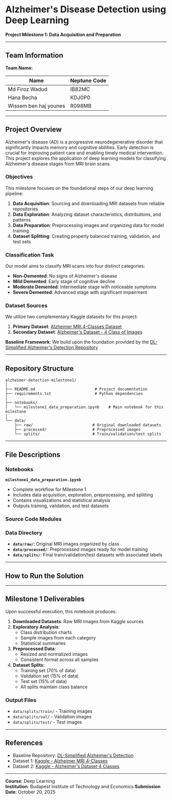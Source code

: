 # Alzheimer's Disease Detection using Deep Learning

**Project Milestone 1: Data Acquisition and Preparation**

---

## Team Information

**Team Name:** 

| Name | Neptune Code |
|------|--------------|
| Md Firoz Wadud | IB82MC |
| Hana Becha | KDJ0P0 |
| Wissem ben haj younes | R098MB |

---

## Project Overview

Alzheimer's disease (AD) is a progressive neurodegenerative disorder that significantly impacts memory and cognitive abilities. Early detection is crucial for improving patient care and enabling timely medical intervention. This project explores the application of deep learning models for classifying Alzheimer's disease stages from MRI brain scans.

### Objectives

This milestone focuses on the foundational steps of our deep learning pipeline:

1. **Data Acquisition**: Sourcing and downloading MRI datasets from reliable repositories
2. **Data Exploration**: Analyzing dataset characteristics, distributions, and patterns
3. **Data Preparation**: Preprocessing images and organizing data for model training
4. **Dataset Splitting**: Creating properly balanced training, validation, and test sets

### Classification Task

Our model aims to classify MRI scans into four distinct categories:
- **Non-Demented**: No signs of Alzheimer's disease
- **Mild Demented**: Early stage of cognitive decline
- **Moderate Demented**: Intermediate stage with noticeable symptoms
- **Severe Demented**: Advanced stage with significant impairment

### Dataset Sources

We utilize two complementary Kaggle datasets for this project:

1. **Primary Dataset**: [Alzheimer MRI 4-Classes Dataset](https://www.kaggle.com/datasets/marcopinamonti/alzheimer-mri-4-classes-dataset)
2. **Secondary Dataset**: [Alzheimer's Dataset - 4 Class of Images](https://www.kaggle.com/datasets/preetpalsingh25/alzheimers-dataset-4-class-of-images)

**Baseline Framework**: We build upon the foundation provided by the [DL-Simplified Alzheimer's Detection Repository](https://github.com/abhisheks008/DL-Simplified/tree/main/Alzheimers%20Detection)

---

## Repository Structure

```
alzheimer-detection-milestone1/
│
├── README.md                          # Project documentation
├── requirements.txt                   # Python dependencies
│
├── notebooks/
│   └── milestone1_data_preparation.ipynb    # Main notebook for this milestone
│
└── data/
    ├── raw/                          # Original downloaded datasets
    ├── processed/                    # Preprocessed images
    └── splits/                       # Train/validation/test splits

```

---

## File Descriptions

### Notebooks

**`milestone1_data_preparation.ipynb`**
- Complete workflow for Milestone 1
- Includes data acquisition, exploration, preprocessing, and splitting
- Contains visualizations and statistical analysis
- Outputs training, validation, and test datasets

### Source Code Modules


### Data Directory

-  **`data/raw/`**: Original MRI images organized by class
- **`data/processed/`**: Preprocessed images ready for model training
- **`data/splits/`**: Final train/validation/test datasets with associated labels

---

## How to Run the Solution



---

## Milestone 1 Deliverables

Upon successful execution, this notebook produces:

1. **Downloaded Datasets**: Raw MRI images from Kaggle sources
2. **Exploratory Analysis**: 
   - Class distribution charts
   - Sample images from each category
   - Statistical summaries
3. **Preprocessed Data**: 
   - Resized and normalized images
   - Consistent format across all samples
4. **Dataset Splits**:
   - Training set (70% of data)
   - Validation set (15% of data)
   - Test set (15% of data)
   - All splits maintain class balance

### Output Files

- `data/splits/train/` - Training images
- `data/splits/val/` - Validation images
- `data/splits/test/` - Test images

---

## References

- Baseline Repository: [DL-Simplified Alzheimer's Detection](https://github.com/abhisheks008/DL-Simplified/tree/main/Alzheimers%20Detection)
- Dataset 1: [Kaggle - Alzheimer MRI 4-Classes](https://www.kaggle.com/datasets/marcopinamonti/alzheimer-mri-4-classes-dataset)
- Dataset 2: [Kaggle - Alzheimer's Dataset 4 Classes](https://www.kaggle.com/datasets/preetpalsingh25/alzheimers-dataset-4-class-of-images)

---

**Course**: Deep Learning  
**Institution**: Budapest Institute of Technology and Economics 
**Submission Date**: October 20, 2025  
